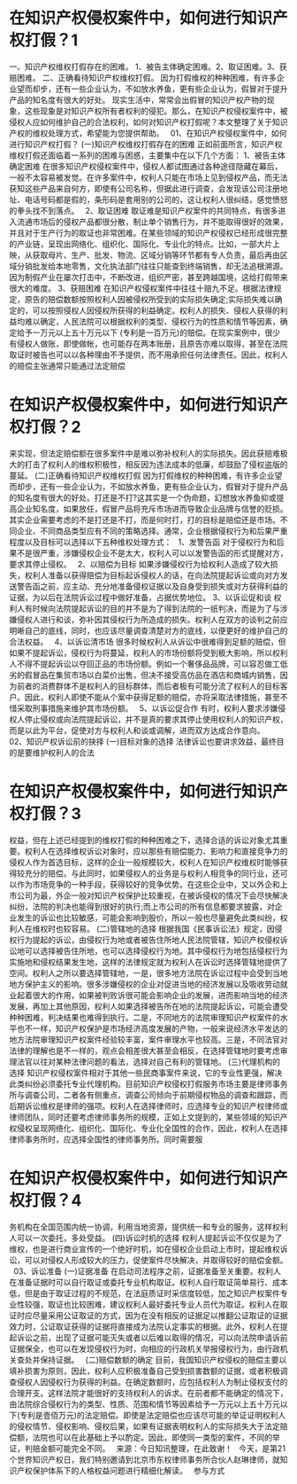 # 在知识产权侵权案件中，如何进行知识产权打假？1


一、知识产权维权打假存在的困难。
1、被告主体确定困难。2、取证困难。3、获赔困难。
二、正确看待知识产权维权打假。
因为打假维权的种种困难，有许多企业望而却步，还有一些企业认为，不如放水养鱼，更有些企业认为，假冒对于提升产品的知名度有很大的好处。
现实生活中，常常会出假冒的知识产权产物的现象，这些现象是对知识产权所有者权利的侵犯。那么，在知识产权侵权案件中，被侵权人应如何维护自己的合法权利，如何对知识产权打假呢？本文整理了关于知识产权的维权处理方式，希望能为您提供帮助。
 
01、在知识产权侵权案件中，如何进行知识产权打假？
(一)知识产权维权打假存在的困难
正如前面所言，知识产权维权打假还面临着一系列的困难与困惑，主要集中在以下几个方面：
1、被告主体确定困难
在很多知识产权侵权案件中，侵权人都试图通过各种途径隐藏在幕后，一般不太容易被发觉。在许多案件中，权利人只能在市场上见到侵权产品，而无法获知这些产品来自何方，即使有公司名称，但据此进行调查，会发现该公司注册地址、电话号码都是假的，条形码是套用别的公司的，这让权利人很纠结，感觉愤怒的拳头找不到落点。
 
2、取证困难
取证难是知识产权案件的共同特点，有很多进入流通市场后的侵权产品都很分散，制止单个销售行为，并不能取得很好的效果，并且对于生产行为的取证也非常困难。在某些领域的知识产权侵权已经形成很完整的产业链，呈现出网络化、组织化、国际化、专业化的特点。比如，一部大片上映，从获取母片、生产、批发、物流、区域分销等环节都有专人负责，最后再由区域分销批发给本地零售，文化执法部门往往只能查到终端销售，却无法追根溯源。因为制假产业在屡次打击中，不断改进，组织严密，甚至跨越国境，这给打假带来很大的难度。
3、获赔困难
在知识产权侵权案件中往往十赔九不足。根据法律规定，原告的赔偿数额按照权利人因被侵权所受到的实际损失确定;实际损失难以确定的，可以按照侵权人因侵权所获得的利益确定。权利人的损失、侵权人获得的利益均难以确定，人民法院可以根据权利的类型、侵权行为的性质和情节等因素，确定给予一万元以上五十万元以下 (专利是一百万元)的赔偿。在现实案例中，很少有侵权人做账，即使做帐，也可能存在两本账册，且原告亦难以取得，甚至在法院取证时被告也可以以各种理由不予提供，而不用承担任何法律责任。因此，权利人的赔偿主张通常只能通过法定赔偿

# 在知识产权侵权案件中，如何进行知识产权打假？2

来实现，但法定赔偿额在很多案件中是难以弥补权利人的实际损失。因此获赔难极大的打击了权利人的维权积极性，相反因为违法成本的低廉，却鼓励了侵权盗版的蔓延。
(二)正确看待知识产权维权打假
因为打假维权的种种困难，有许多企业望而却步，还有一些企业认为，不如放水养鱼，更有些企业认为，假冒对于提升产品的知名度有很大的好处。打还是不打?这其实是一个伪命题，幻想放水养鱼抑或提高企业知名度，如果放任，假冒产品将充斥市场进而导致企业品牌与信誉的贬损。其实企业需要考虑的不是打还是不打，而是何时打，打的目标是赔偿还是市场。不同企业、不同商品类型应有不同的策略选择。通常，企业根据侵权行为和后果严重程度以及目标可以选择以下五种维权处理方式：
 
1、发警告函
对于侵权行为和后果不是很严重，涉嫌侵权企业不是太大，权利人可以以发警告函的形式提醒对方，要求其停止侵权。
 
2、以赔偿为目标
如果涉嫌侵权行为给权利人造成了较大损失，权利人准备以获得赔偿为目标起诉侵权人的话，在向法院提起诉讼或向对方发送警告函之前，应主动、充分地准备侵权证据以及自身受到损失或对方获得利益的证据，为以后在法院诉讼过程中做好准备，占据优势地位。
3、以诉讼促和谈
权利人有时候向法院提起诉讼的目的并不是为了得到法院的一纸判决，而是为了与涉嫌侵权人进行和谈，弥补因其侵权行为所造成的损失。权利人在双方的谈判之前应明晰自己的底线，同时，也应该尽量调查清楚对方的底线，以便更好的维护自己的合法权益。
 
4、以诉讼清市场
很多时候权利人从诉讼中很难得到足额的赔偿，但如果不提起诉讼，侵权行为将蔓延，权利人的市场份额将受到极大影响，所以权利人不得不提起诉讼以夺回正品的市场份额。例如一个奢侈品品牌，可以容忍做工低劣的假冒品在集贸市场以白菜价出售，但决不接受高仿品在酒店和商城内销售，因为前者的消费群体不是权利人的目标群体，而后者极有可能分流了权利人的目标客户。因此，权利人即使不能从个案中获得足额的赔偿，亦将采取法律措施，甚至不惜采取刑事措施来维护其市场份额。
 
5、以诉讼促合作
有时，权利人要求涉嫌侵权人停止侵权或向法院提起诉讼，并不是真的要求其停止使用权利人的知识产权，而是以此为平台，促使对方与权利人和谈或调解，进而双方达成合作意向。
 
02、知识产权诉讼前的抉择
(一)目标对象的选择
法律诉讼也要讲求效益，最终目的是要维护权利人的合法

# 在知识产权侵权案件中，如何进行知识产权打假？3

权益，但在上述已经提到的维权打假的种种困难之下，选择合适的诉讼对象尤其重要。权利人在选择维权诉讼对象时，应以那些有赔偿能力、影响力和直接竞争力的侵权人作为首选目标，这样的企业一般规模较大，权利人在知识产权维权时能够获得较充分的赔偿。与此同时，如果侵权人的业务是与权利人相竞争的同行业，还可以作为市场竞争的一种手段，获得较好的竞争优势。在这些企业中，又以外企和上市公司为最，外企一般对知识产权保护比较重视，在被诉侵权的情况下会尽快解决纠纷，法院的判决也能得到很好的执行;而上市公司的所有信息都要求披露，对企业发生的诉讼也比较敏感，可能会影响到股价，所以一般也尽量避免此类纠纷，权利人在维权时也较容易。
(二)管辖地的选择
根据我国《民事诉讼法》规定，因侵权行为提起的诉讼，由侵权行为地或者被告住所地人民法院管辖，知识产权侵权诉讼地可以选择被告住所地，也可以选择侵权行为地。其中侵权行为地包括侵权行为实施地和侵权结果发生地，这样的法律规定就为权利人在诉讼时选择管辖地提供了空间。权利人之所以要选择管辖地，一是，很多地方法院在诉讼过程中会受到当地地方保护主义的影响。很多涉嫌侵权的企业对促进当地的经济发展以及吸收劳动就业起着很大的作用，如果被判败诉很可能会影响企业的发展，进而影响当地的经济发展，再加上其他原因，权利人如果选择被告所在地的法院提起诉讼，可能会遭受种种困难，判决结果也难得到执行。二是，不同地方的法院审理知识产权案件的水平也不一样，知识产权保护是市场经济高度发展的产物，一般来说经济水平发达的地方法院审理知识产权案件经验较丰富，案件审理水平也较高。三是，不同法官对法律的理解也是不一样的，观点会相差很大甚至会相反，在选择管辖地时要考虑审理法官以往对某种法律问题的看法，选择对自己有利的管辖地。
(三)代理机构的选择
知识产权侵权案件相对于其他一些民商事案件来说，它的专业性更强，解决此类纠纷必须委托专业代理机构。目前知识产权侵权打假服务市场主要是律师事务所与调查公司，二者各有侧重点，调查公司倾向于前期侵权物品的调查和跟踪，而后期诉讼维权是律师的强项。权利人在选择律师时，应选择专业的知识产权律师或律师团队，同时还要考虑律师事务所的规模，正如上文提到的，某些领域的知识产权侵权呈现网络化、组织化、国际化、专业化全国性的合作，因此，权利人在选择律师事务所时，应选择全国性的律师事务所。同时需要服

# 在知识产权侵权案件中，如何进行知识产权打假？4

务机构在全国范围内统一协调，利用当地资源，提供统一和专业的服务，这样权利人可以一次委托，多处受益。
(四)诉讼时机的选择
权利人提起诉讼不仅仅是为了维权，也是进行商业宣传的一个绝好时机，如在侵权企业启动上市时，提起维权诉讼，可以对侵权人形成较大的压力，促使案件尽快解决，并取得较好的赔偿金额。
 
03、诉讼准备
(一)证据准备
在启动司法程序之前，证据准备至关重要。权利人在准备证据时可以自行取证或委托专业机构取证。权利人自行取证简单易行、成本低，但是由于取证过程的不规范，在法庭质证时采信度较低，加之知识产权案件专业性较强，取证也比较困难，建议权利人最好委托专业人员代为取证。权利人在取证时应尽量采用公证取证的方式，因为在没有相反的证据足以推翻公证取证的证据效力时，公证取证获得的证据将直接成为法院认定事实的根据。此外，权利人在提起诉讼之前，出现了证据可能灭失或者以后难以取得的情况，可以向法院申请诉前证据保全，也可以在发现侵权行为时，向相应的行政机关举报侵权行为，由行政机关查处并保持证据。
 
(二)赔偿数额的确定
目前，我国知识产权侵权的赔偿主要以填补损害为原则，因此，权利人应积极准备自己受到损害数额的证据，或者积极调查侵权人因侵权行为获得的利益。在确定数额时，应包括权利人为制止侵权支付的合理开支。这样法院才能很好的支持权利人的诉求。在前者都不能确定的情况下，由法院综合侵权行为的类型、性质、范围和情节等因素给予一万元以上五十万元以下(专利是壹佰万元)的法定赔偿。即使是法定赔偿也应该尽可能的举证证明权利人的侵权情节、侵权影响、侵权后果，如果有证据表明权利人的实际损失大于法定赔偿额，法院也可以在此基础上予以酌定。因此，即使同一类型的案件，不同的举证，判赔金额可能完全不同。
 
来源：今日知讯整理，在此致谢！
 
今天，是第21个世界知识产权日，我们特别邀请到北京市东权律师事务所合伙人赵琳律师，就知识产权保护体系下的人格权益问题进行精细化解读。
 
参与方式
 
 


